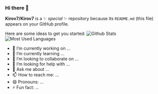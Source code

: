 ### Hi there 👋


**Kirov7/Kirov7** is a ✨ _special_ ✨ repository because its `README.md` (this file) appears on your GitHub profile.

Here are some ideas to get you started:
![Github Stats](https://github-readme-stats.vercel.app/api?username=Kirov7&show_icons=true&theme=dark&count_private=true)
![Most Used Languages](https://github-readme-stats.vercel.app/api/top-langs/?username=Kirov7&theme=dark&layout=compact)


- 🔭 I’m currently working on ...
- 🌱 I’m currently learning ...
- 👯 I’m looking to collaborate on ...
- 🤔 I’m looking for help with ...
- 💬 Ask me about ...
- 📫 How to reach me: ...
- 😄 Pronouns: ...
- ⚡ Fun fact: ...

